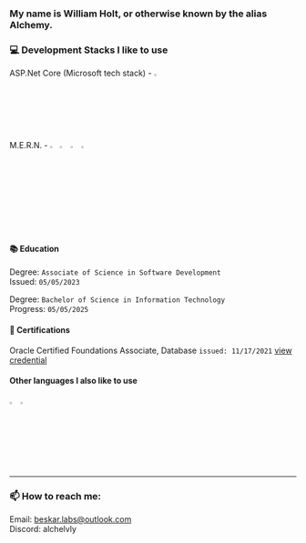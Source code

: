 <div>
  <h3>My name is William Holt, or otherwise known by the alias Alchemy.</h3>
 
  <div>
   <h3>💻 Development Stacks I like to use</h3>
   <p>
    ASP.Net Core (Microsoft tech stack) -
    <img src="https://imgur.com/amteQH1.png" title="ASP.Net Core" atl="asp.net core" width="3%"></img>
   <br>
   M.E.R.N. - 
   <img src="https://imgur.com/U9NRYzH.png" title="MongoDB" alt="mongoDB" width="2.5%"></img>
   <img src="https://imgur.com/NFOktJ8.png" title="ExpressJS" alt="expressJS" width="3%"></img>
   <img src="https://imgur.com/kRALSx1.png" title="ReactJS" alt="reactJS" width="3%"></img>
   <img src="https://imgur.com/BAmdOeC.png" title="NodeJS" alt="nodeJS" width="3%"></img>
   <br>
   <br>
   <br>
   </p>
  </div>
 
  <div>
   <h4>📚 Education</h4>
   <p>
    Degree: <code>Associate of Science in Software Development</code><br>
    Issued: <code>05/05/2023</code>
   </p>
   <p>
    Degree: <code>Bachelor of Science in Information Technology</code><br>
    Progress: <code>05/05/2025</code>
   </p>
  </div>

  <div>
    <h4>📝 Certifications</h4>
    <p>
      Oracle Certified Foundations Associate, Database
         <code>issued: 11/17/2021</code>
         <a href="https://catalog-education.oracle.com/pls/certview/sharebadge?id=A580734299DCC16A055D7BD33FC83AB47E5701804B4911AA69B32EDF3A6CA0A9">
          view credential
         </a>
    </p>
  </div>

  <div>
    <h4>Other languages I also like to use</h4>
    <img src="https://imgur.com/GxZB87E.png" title="C#" alt="cSharp" width=3% height=3% />
    <img src="https://imgur.com/Blb5Awa.png" title="Typescript" alt="typescript" width=3% height=3% />
  </div>

  <hr>

  <div>
    <h3>📫 How to reach me:</h3>
    <p>
      Email: <a href="mailto:beskar.labs@outlook.com">beskar.labs@outlook.com</a><br>
      Discord: alchelvly
    </p>
  </div>
</div>
